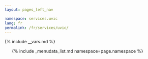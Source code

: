 ```yaml
---
layout: pages_left_nav

namespace: services.uvic
lang: fr
permalink: /fr/services/uvic/
---
```


{% include __vars.md %}

<!-- Content starts -->

<ul class="list-unstyled">
  {% include _menudata_list.md namespace=page.namespace %}
</ul>

<!-- Content ends -->
